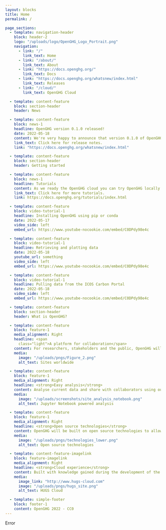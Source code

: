 ```yaml
---
layout: blocks
title: Home
permalink: /

page_sections:
  - template: navigation-header
    block: header-2
    logo: "/uploads/logo/OpenGHG_Logo_Portrait.png"
    navigation:
      - link: "/"
        link_text: Home
      - link: "/about/"
        link_text: About
      - link: "https://docs.openghg.org/"
        link_text: Docs
      - link: "https://docs.openghg.org/whatsnew/index.html"
        link_text: Releases
      - link: "/cloud/"
        link_text: OpenGHG Cloud

  - template: content-feature
    block: section-header
    header: News

  - template: content-feature
    block: news-1
    headline: OpenGHG version 0.1.0 released!
    date: 2022-05-18
    content: We're very happy to announce that version 0.1.0 of OpenGHG has been released to PyPI and conda. This release contains a lot of features such as data standardisation, comparison, analysis and plotting. It also allows you to retrieve and process NOAA Obspack data and pull data from the ICOS Carbon Portal and the CEDA archive.
    link_text: Click here for release notes.
    link: "https://docs.openghg.org/whatsnew/index.html"

  - template: content-feature
    block: section-header
    header: Getting started

  - template: content-feature
    block: news-1
    headline: Tutorials
    content: As we ready the OpenGHG cloud you can try OpenGHG locally on your own computer. We've created some video tutorials covering how to get setup with OpenGHG and some of the data standardisation, retrieval and plotting tools we've created. You can find the notebooks we use in these videos on our documentation page, and in our repository.
    link_text: Click here for more tutorials.
    link: https://docs.openghg.org/tutorials/index.html

  - template: content-feature
    block: video-tutorial-1
    headline: Installing OpenGHG using pip or conda
    date: 2022-05-17
    video_side: left
    embed_url: https://www.youtube-nocookie.com/embed/C0DPdy98e4c

  - template: content-feature
    block: video-tutorial-1
    headline: Retrieving and plotting data
    date: 2022-05-18
    youtube_url: something
    video_side: left
    embed_url: https://www.youtube-nocookie.com/embed/C0DPdy98e4c

  - template: content-feature
    block: video-tutorial-1
    headline: Pulling data from the ICOS Carbon Portal
    date: 2022-05-18
    video_side: left
    embed_url: https://www.youtube-nocookie.com/embed/C0DPdy98e4c

  - template: content-feature
    block: section-header
    header: What is OpenGHG?

  - template: content-feature
    block: feature-1
    media_alignment: Right
    headline: <span
      class="light">A platform for collaboration</span>
    content: For researchers, stakeholders and the public, OpenGHG will offer a platform to perform analyses on greenhouse gas measurements from sites around the world.
    media:
      image: "/uploads/pngs/Figure_2.png"
      alt_text: Sites worldwide

  - template: content-feature
    block: feature-1
    media_alignment: Right
    headline: <strong>Easy analysis</strong>
    content: Analyse current data and share with collaborators using our cloud hosted JupyterHub and BinderHub
    media:
      image: "/uploads/screenshots/site_analysis_notebook.png"
      alt_text: Jupyter Notebook powered analysis

  - template: content-feature
    block: feature-1
    media_alignment: Right
    headline: <strong>Open source technologies</strong>
    content: OpenGHG will be built on open source technologies to allow cutting edge research on highly scalable cloud platforms
    media:
      image: "/uploads/pngs/technologies_lower.png"
      alt_text: Open source technologies

  - template: content-feature-imagelink
    block: feature-imagelink
    media_alignment: Right
    headline: <strong>Cloud experience</strong>
    content: Built with knowledge gained during the development of the HUGS Cloud platform, the precursor to this project.
    media:
      image_link: "http://www.hugs-cloud.com"
      image: "/uploads/pngs/hugs_site.png"
      alt_text: HUGS Cloud

  - template: simple-footer
    block: footer-1
    content: OpenGHG 2022 - CC0
---
```


Error
